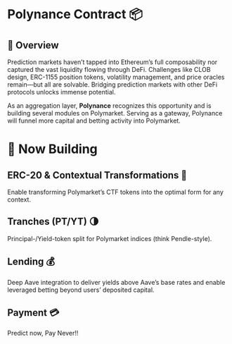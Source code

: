# Polynance Contract 📦

## 🚀 Overview

Prediction markets haven’t tapped into Ethereum’s full composability nor captured the vast liquidity flowing through DeFi. Challenges like CLOB design, ERC-1155 position tokens, volatility management, and price oracles remain—but all are solvable. Bridging prediction markets with other DeFi protocols unlocks immense potential.

As an aggregation layer, **Polynance** recognizes this opportunity and is building several modules on Polymarket. Serving as a gateway, Polynance will funnel more capital and betting activity into Polymarket.

# 🔨 Now Building

## ERC-20 & Contextual Transformations 🔄
  Enable transforming Polymarket’s CTF tokens into the optimal form for any context.

## Tranches (PT/YT) 🌗
  Principal-/Yield-token split for Polymarket indices (think Pendle-style).

## Lending 💰
  Deep Aave integration to deliver yields above Aave’s base rates and enable leveraged betting beyond users’ deposited capital.

## Payment 💳
  Predict now, Pay Never!!
